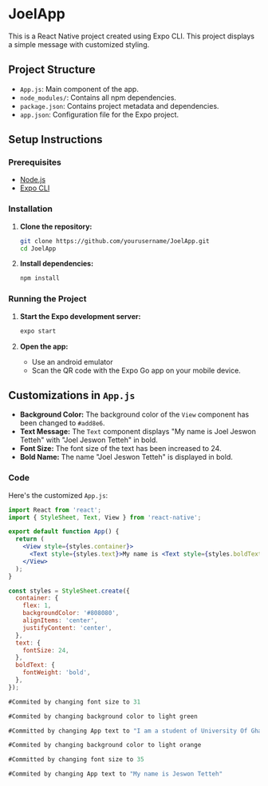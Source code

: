 # JoelApp

This is a React Native project created using Expo CLI. This project displays a simple message with customized styling.

## Project Structure

- `App.js`: Main component of the app.
- `node_modules/`: Contains all npm dependencies.
- `package.json`: Contains project metadata and dependencies.
- `app.json`: Configuration file for the Expo project.

## Setup Instructions

### Prerequisites

- [Node.js](https://nodejs.org/) 
- [Expo CLI](https://docs.expo.dev/get-started/installation/)

### Installation

1. **Clone the repository:**

    ```bash
    git clone https://github.com/yourusername/JoelApp.git
    cd JoelApp
    ```

2. **Install dependencies:**

    ```bash
    npm install
    ```

   

### Running the Project

1. **Start the Expo development server:**

    ```bash
    expo start
    ```

2. **Open the app:**

    - Use an android emulator 
    - Scan the QR code with the Expo Go app on your mobile device.

## Customizations in `App.js`

- **Background Color:** The background color of the `View` component has been changed to `#add8e6`.
- **Text Message:** The `Text` component displays "My name is Joel Jeswon Tetteh" with "Joel Jeswon Tetteh" in bold. 
- **Font Size:** The font size of the text has been increased to 24.
- **Bold Name:** The name "Joel Jeswon Tetteh" is displayed in bold.

### Code 

Here's the customized `App.js`:

```jsx
import React from 'react';
import { StyleSheet, Text, View } from 'react-native';

export default function App() {
  return (
    <View style={styles.container}>
      <Text style={styles.text}>My name is <Text style={styles.boldText}>Joel Jeswon Tetteh</Text></Text>
    </View>
  );
}

const styles = StyleSheet.create({
  container: {
    flex: 1,
    backgroundColor: '#808080', 
    alignItems: 'center',
    justifyContent: 'center',
  },
  text: {
    fontSize: 24,
  },
  boldText: {
    fontWeight: 'bold',
  },
});

#Commited by changing font size to 31

#Commited by changing background color to light green

#Committed by changing App text to "I am a student of University Of Ghana"

#Commited by changing background color to light orange

#Committed by changing font size to 35

#Commited by changing App text to "My name is Jeswon Tetteh"
